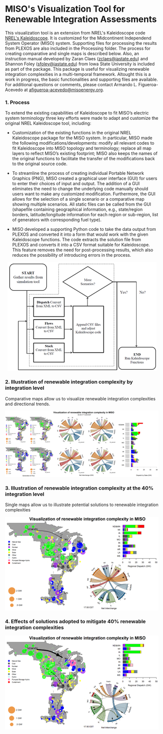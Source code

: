 # MISO's Visualization Tool for Renewable Integration Assessments
This visualization tool is an extension from NREL's Kaleidoscope code [NREL's Kaleidoscope](https://github.com/NREL/kaleidoscope). It is customized for the Midcontinent Independend System Operator (MISO) system. Supporting files for processing the results from PLEXOS are also included in the Processing folder. The process for creating comparative and single maps is described below. Also, an instruction manual developed by Zaran Claes (zclaes@iastate.edu) and Shannon Foley (sfoley@iastate.edu) from Iowa State University is included as part of the package. This package is useful for visualizing renewable integration complexities in a multi-temporal framework. Altought this is a work in progress, the basic functionalities and supporting files are available. For additional questions or comments, please contact Armando L. Figueroa-Acevedo at afigueroa-acevedo@misoenergy.org.

### 1. Process 

To extend the existing capabilities of Kaleidoscope to fit MISO’s electric system terminology three key efforts were made to adapt and customize the original NREL Kaleidoscope tool, including:  

  - Customization of the existing functions in the original NREL Kaleidoscope package for the MISO system. In particular, MISO made the following modifications/developments: modify all relevant codes to fit Kaleidoscope into MISO topology and terminology; replace all map layers to reflect MISO’s existing footprint; MISO also keeps the names of the original functions to facilitate the transfer of the modifications back to the original source code. 
    
  - To streamline the process of creating individual Portable Network Graphics (PNG), MISO created a graphical user interface (GUI) for users to enter their choices of input and output. The addition of a GUI eliminates the need to change the underlying code manually should users want to make any customized modification. Furthermore, the GUI allows for the selection of a single scenario or a comparative map showing multiple scenarios. All static files can be called from the GUI (shapefile containing geographical information, e.g., state/region borders, latitude/longitude information for each region or sub-region, list of generators with corresponding fuel type).
  
  - MISO developed a supporting Python code to take the data output from PLEXOS and converted it into a form that would work with the given Kaleidoscope functions. The code extracts the solution file from PLEXOS and converts it into a CSV format suitable for Kaleidoscope. This feature removes the need for post-processing results, which also reduces the possibility of introducing errors in the process. 

<p align="center"> 
<img src="https://github.com/alfigueroa21/MISO-Kaleidoscope/blob/master/Data%20flow%20diagram.png">
</p>

### 2. Illustration of renewable integration complexity by integration level

Comparative maps allow us to visualize renewable integration complexities and directional trends. 

![alt text](https://github.com/alfigueroa21/MISO-Kaleidoscope/blob/master/Figure%205_Full_Resolution.png) 

### 3. Illustration of renewable integration complexity at the 40% integration level

Single maps allow us to illustrate potential solutions to renewable integration complexities

![alt text](https://github.com/alfigueroa21/MISO-Kaleidoscope/blob/master/Figure%206_Full_Resolution.png) 

### 4. Effects of solutions adopted to mitigate 40% renewable integration complexities

![alt text](https://github.com/alfigueroa21/MISO-Kaleidoscope/blob/master/Figure%207_Full_Resolution.png) 

